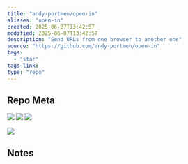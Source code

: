```yaml
---
title: "andy-portmen/open-in"
aliases: "open-in"
created: 2025-06-07T13:42:57
modified: 2025-06-07T13:42:57
description: "Send URLs from one browser to another one"
source: "https://github.com/andy-portmen/open-in"
tags:
  - "star"
tags-link:
type: "repo"
---
```

## Repo Meta

![](https://img.shields.io/github/stars/andy-portmen/open-in?style=for-the-badge&label=stars) ![](https://img.shields.io/github/repo-size/andy-portmen/open-in?style=for-the-badge&label=size) ![](https://img.shields.io/github/created-at/andy-portmen/open-in?style=for-the-badge&label=since)

[![](https://github-readme-stats.vercel.app/api/pin/?username=andy-portmen&repo=open-in&bg_color=00000000)](https://github.com/andy-portmen/open-in)

## Notes

